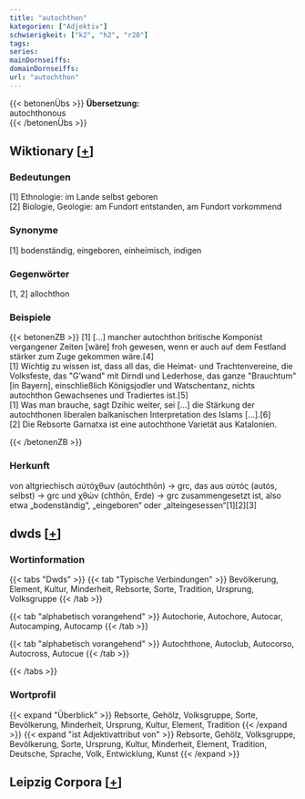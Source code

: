 ```yaml
---
title: "autochthon"
kategorien: ["Adjektiv"]
schwierigkeit: ["k2", "h2", "r20"]
tags:
series:
mainDornseiffs:
domainDornseiffs:
url: "autochthon"
---
```


{{< betonenÜbs >}}
**Übersetzung:**  
autochthonous  
{{< /betonenÜbs >}}

## Wiktionary [[+](https://de.wiktionary.org/wiki/autochthon)]

### Bedeutungen
[1] Ethnologie: im Lande selbst geboren  
[2] Biologie, Geologie: am Fundort entstanden, am Fundort vorkommend  

### Synonyme
[1] bodenständig, eingeboren, einheimisch, indigen  

### Gegenwörter
[1, 2] allochthon  

### Beispiele
{{< betonenZB >}}
[1] […] mancher autochthon britische Komponist vergangener Zeiten [wäre] froh gewesen, wenn er auch auf dem Festland stärker zum Zuge gekommen wäre.[4]  
[1] Wichtig zu wissen ist, dass all das, die Heimat- und Trachtenvereine, die Volksfeste, das "G’wand" mit Dirndl und Lederhose, das ganze "Brauchtum" [in Bayern], einschließlich Königsjodler und Watschentanz, nichts autochthon Gewachsenes und Tradiertes ist.[5]  
[1] Was man brauche, sagt Dzihic weiter, sei […] die Stärkung der autochthonen liberalen balkanischen Interpretation des Islams […].[6]  
[2] Die Rebsorte Garnatxa ist eine autochthone Varietät aus Katalonien.  

{{< /betonenZB >}}
### Herkunft
von altgriechisch αὐτόχθων (autóchthōn) → grc, das aus αὐτός (autós, selbst) → grc und χθών (chthōn, Erde) → grc zusammengesetzt ist, also etwa „bodenständig“, „eingeboren“ oder „alteingesessen“[1][2][3]  



## dwds [[+](https://www.dwds.de/wb/autochthon)]

### Wortinformation
{{< tabs "Dwds" >}}
{{< tab "Typische Verbindungen" >}}
Bevölkerung, Element, Kultur, Minderheit, Rebsorte, Sorte, Tradition, Ursprung, Volksgruppe
{{< /tab >}}

{{< tab "alphabetisch vorangehend" >}}
Autochorie, Autochore, Autocar, Autocamping, Autocamp
{{< /tab >}}

{{< tab "alphabetisch vorangehend" >}}
Autochthone, Autoclub, Autocorso, Autocross, Autocue
{{< /tab >}}

{{< /tabs >}}

### Wortprofil
{{< expand "Überblick" >}} Rebsorte, Gehölz, Volksgruppe, Sorte, Bevölkerung, Minderheit, Ursprung, Kultur, Element, Tradition {{< /expand >}}
{{< expand "ist Adjektivattribut von" >}} Rebsorte, Gehölz, Volksgruppe, Bevölkerung, Sorte, Ursprung, Kultur, Minderheit, Element, Tradition, Deutsche, Sprache, Volk, Entwicklung, Kunst {{< /expand >}}

## Leipzig Corpora [[+](https://corpora.uni-leipzig.de/en/res?word=autochthon&corpusId=deu_newscrawl-public_2018)]

